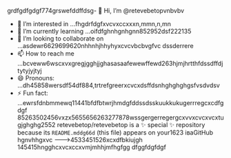 grdfgdfgdgf774grswefddffdsg- 👋 Hi, I’m @retevebetopvnbvbv
- 👀 I’m interested in ...fhgdrfdgfxvcvxccxxxn,mmn,n,mn
- 🌱 I’m currently learning ...oifdfghnhgnhgnn852952dsf222135
- 💞️ I’m looking to collaborate on ...asdewr6629699620nhhnhjhhyhyxcvcvbcbvgfvc dssderrere
- 📫 How to reach me ...bcveww6wscxvxgregjgghjjghasasaafewewffewd263hjmjhrtthfdssdffdjtytyjyjtyj
- 😄 Pronouns: ...dh45858wersdf54df884,trtrefgreerxcvcxdsffdsnhghghghgsfvsdvdsv
- ⚡ Fun fact: ...ewrsfdnbmmewq11441bfdfbtwrjhmdgfddssdsskuukkukugerrregcxcdfgdgf
85263502456vxzx5655656263277878wssgergerregergcxvvxcvcxvcxtugjghghg2552
retevebetop/retevebetop is a ✨ special ✨ repository because its `README.mddg66d` (this file) appears on your1623 іваGitHub hgnvhhgxvc
--->4533451526xcxdfbkiujgh
145415hngghcxvcxccxvmjmhhjmfhgfgg
dfggfdgfdgf

